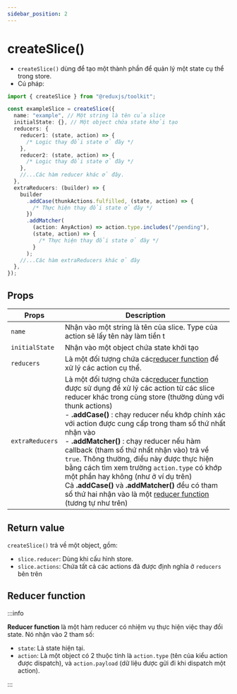```yaml
---
sidebar_position: 2
---
```


# createSlice()

- `createSlice()` dùng để tạo một thành phần để quản lý một state cụ thể trong store.
- Cú pháp:

```ts
import { createSlice } from "@reduxjs/toolkit";

const exampleSlice = createSlice({
  name: "example", // Một string là tên của slice
  initialState: {}, // Một object chứa state khởi tạo
  reducers: {
    reducer1: (state, action) => {
      /* Logic thay đổi state ở đây */
    },
    reducer2: (state, action) => {
      /* Logic thay đổi state ở đây */
    },
    //...Các hàm reducer khác ở đây.
  },
  extraReducers: (builder) => {
    builder
      .addCase(thunkActions.fulfilled, (state, action) => {
        /* Thực hiện thay đổi state ở đây */
      })
      .addMatcher(
        (action: AnyAction) => action.type.includes("/pending"),
        (state, action) => {
          /* Thực hiện thay đổi state ở đây */
        }
      );
    //...Các hàm extraReducers khác ở đây
  },
});
```

## Props

| Props           | Description                                                                                                                                                                                                                                                                                                                                                                                                                                                                                                                                                                                                                                                             |
| --------------- | ----------------------------------------------------------------------------------------------------------------------------------------------------------------------------------------------------------------------------------------------------------------------------------------------------------------------------------------------------------------------------------------------------------------------------------------------------------------------------------------------------------------------------------------------------------------------------------------------------------------------------------------------------------------------- |
| `name`          | Nhận vào một string là tên của slice. Type của action sẽ lấy tên này làm tiền t                                                                                                                                                                                                                                                                                                                                                                                                                                                                                                                                                                                         |
| `initialState`  | Nhận vào một object chứa state khởi tạo                                                                                                                                                                                                                                                                                                                                                                                                                                                                                                                                                                                                                                 |
| `reducers`      | Là một đối tượng chứa các[reducer function](#reducer-function) để xử lý các action cụ thể.                                                                                                                                                                                                                                                                                                                                                                                                                                                                                                                                                                              |
| `extraReducers` | Là một đối tượng chứa các[reducer function](#reducer-function) được sử dụng để xử lý các action từ các slice reducer khác trong cùng store (thường dùng với thunk actions)<br />- **.addCase()** : chạy reducer nếu khớp chính xác với action được cung cấp trong tham số thứ nhất nhận vào<br />- **.addMatcher()** : chạy reducer nếu hàm callback (tham số thứ nhất nhận vào) trả về `true`. Thông thường, điều này được thực hiện bằng cách tìm xem trường `action.type` có khớp một phần hay không (như ở ví dụ trên)<br />Cả **.addCase()** và **.addMatcher()** đều có tham số thứ hai nhận vào là một [reducer function](#reducer-function) (tương tự như trên) |

## Return value

`createSlice()` trả về một object, gồm:

- `slice.reducer`: Dùng khi cấu hình store.
- `slice.actions`: Chứa tất cả các actions đã được định nghĩa ở `reducers` bên trên

## Reducer function

:::info

**Reducer function** là một hàm reducer có nhiệm vụ thực hiện việc thay đổi state. Nó nhận vào 2 tham số:

- `state`: Là state hiện tại.
- `action`: Là một object có 2 thuộc tính là `action.type` (tên của kiểu action được dispatch), và `action.payload` (dữ liệu được gửi đi khi dispatch một action).

:::
